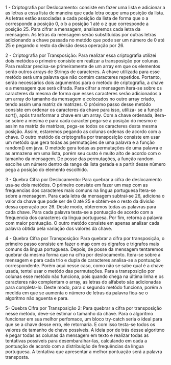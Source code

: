 1 - Criptografia por Deslocamento: consiste em fazer uma lista e adicionar a as letras a essa lista de maneira que cada letra ocupe uma posição da lista. As letras estão associadas a
cada posição da lista de forma que o a corresponde a posição 0, o b a posição 1 até o z que corresponde a posição 25. Para cifrar a mensagem, analisaremos cada letra da mensagem. As letras da
mensagem serão substituídas por outras letras adicionando a chave passada no metódo que pode ser um número de 0 até 25 e pegando o resto da divisão dessa operação por 26.

2 - Criptografia por Transposição: Para realizar essa criptografia utilizei dois metódos o primeiro consiste em realizar a transposição por colunas. Para realizar precisa-se primeiramente de
um array em que os elementos serão outros arrays de Strings de caracteres. A chave utilizada para esse metódo será uma palavra que não contém caracteres repetidos. Portanto, serão necessários 
dois argumentos para o metódo de criptografia, a chave e a mensagem que será cifrada. Para cifrar a mensagem itera-se sobre os caracteres da mesma de forma que esses caracteres serão adicionados
a um array do tamanho da mensagem e colocados no outro array criado, tendo assim uma matriz de matrizes. O próximo passo desse metódo consiste em ordenar os caracteres da chave para isso, utiliza-
se a função sort(), após transformar a chave em um array. Com a chave ordenada, itera-se sobre a mesma e para cada caracter pega-se a posição do mesmo e assim na matriz de matrizes, pega-se todos
os caracteres desta mesma posição. Assim, estaremos pegando as colunas ordenas de acordo com a chave. O outro metódo de criptografia por transposição consiste em usar um metódo que gera todas as
permutações de uma palavra e a função random() em java. O metódo gera todas as permutações de uma palavra e as armazena em uma lista, porém seu custo é muito alto de acordo com o tamanho da mensagem.
De posse das permutações, a função random escolhe um número dentro da range da lista gerada e a partir desse número pega a posição do elemento escolhido.

3 - Quebra Cifra por Deslocamento: Para quebrar a cifra de deslocamento usa-se dois metódos. O primeiro consiste em fazer um map com as frequencias dos caracteres mais comuns na língua portuguesa
Itera-se sobre a mensagem. Para cada letra da mensagem subtrai-se 26, adiciona o valor da chave que pode ser de 0 até 25 e obtém-se o resto da divisão dessa operação por 26. Deste modo, obteremos
todas as palavras para cada chave. Para cada palavra testa-se a pontuação de acordo com a frequencia dos caracteres da língua portuguesa. Por fim, retorna a palavra com maior pontuação. O outro 
metódo consiste em apenas analisar cada palavra obtida pela variação dos valores da chave.

4 - Quebra Cifra por Transposição: Para quebrar a cifra por transposição, o primeiro passo consiste em fazer o map com os digrafos e trigrafos mais comuns da língua portuguesa. Depois, de posse
da mensagem tentaremos quebrar da mesma forma que na cifra por deslocamento. Itera-se sobre a mensagem e para cada trio e dupla de caracteres analisa-se a pontuação correspondente. Porém aqui
nesse caso, como não se sabe qual é a chave usada, tentei usar o metódo das permutações. Para a transposição por colunas esse metódo não funciona, pois quando chega na última linha e os caracteres
não complentam o array, as letras do alfabeto são adicionadas para completa-lo. Deste modo, para o segundo metódo funciona, porém a medida em que se aumenta o número de letras da palavra fica-se
o algoritmo não aguenta e para.

5- Quebra Cifra por Transposição 2: Para quebrar a cifra por transposição nesse metódo, deve-se estimar o tamanho da chave. Para o algoritmo funcionar em sua melhor perfomace, um bloco try-catch seria o ideal para que se a chave desse erro, ele retornaria. E com isso testa-se todos os valores de tamanho de chave possíveis. A ideia por de trás desse algoritmo é pegar todas as colunas da mensagem em texto e realizar todas as tentativas possíveis para desembaralhar-las, calculando em cada a pontuação de acordo com a distribuição de frequências da língua portuguesa. A tentativa que apresentar a melhor pontuação será a palavra transposta.
